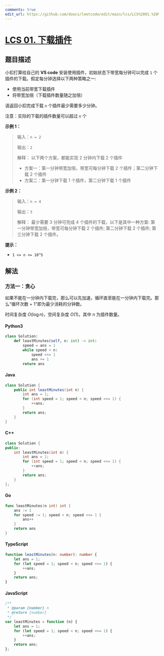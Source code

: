```yaml
---
comments: true
edit_url: https://github.com/doocs/leetcode/edit/main/lcs/LCS%2001.%20%E4%B8%8B%E8%BD%BD%E6%8F%92%E4%BB%B6/README.md
---
```


<!-- problem:start -->

# [LCS 01. 下载插件](https://leetcode.cn/problems/Ju9Xwi/)

## 题目描述

<!-- description:start -->

小扣打算给自己的 **VS code** 安装使用插件，初始状态下带宽每分钟可以完成 `1` 个插件的下载。假定每分钟选择以下两种策略之一:

-   使用当前带宽下载插件
-   将带宽加倍（下载插件数量随之加倍）

请返回小扣完成下载 `n` 个插件最少需要多少分钟。

注意：实际的下载的插件数量可以超过 `n` 个

**示例 1：**

> 输入：`n = 2`
>
> 输出：`2`
>
> 解释：
> 以下两个方案，都能实现 2 分钟内下载 2 个插件
>
> -   方案一：第一分钟带宽加倍，带宽可每分钟下载 2 个插件；第二分钟下载 2 个插件
> -   方案二：第一分钟下载 1 个插件，第二分钟下载 1 个插件

**示例 2：**

> 输入：`n = 4`
>
> 输出：`3`
>
> 解释：
> 最少需要 3 分钟可完成 4 个插件的下载，以下是其中一种方案:
> 第一分钟带宽加倍，带宽可每分钟下载 2 个插件;
> 第二分钟下载 2 个插件;
> 第三分钟下载 2 个插件。

**提示：**

-   `1 <= n <= 10^5`

<!-- description:end -->

## 解法

<!-- solution:start -->

### 方法一：贪心

如果不能在一分钟内下载完，那么可以先加速，循环直至能在一分钟内下载完。那么“循环次数 + 1”即为最少消耗的分钟数。

时间复杂度 $O(\log n)$，空间复杂度 $O(1)$。其中 $n$ 为插件数量。

<!-- tabs:start -->

#### Python3

```python
class Solution:
    def leastMinutes(self, n: int) -> int:
        speed = ans = 1
        while speed < n:
            speed <<= 1
            ans += 1
        return ans
```

#### Java

```java
class Solution {
    public int leastMinutes(int n) {
        int ans = 1;
        for (int speed = 1; speed < n; speed <<= 1) {
            ++ans;
        }
        return ans;
    }
}
```

#### C++

```cpp
class Solution {
public:
    int leastMinutes(int n) {
        int ans = 1;
        for (int speed = 1; speed < n; speed <<= 1) {
            ++ans;
        }
        return ans;
    }
};
```

#### Go

```go
func leastMinutes(n int) int {
	ans := 1
	for speed := 1; speed < n; speed <<= 1 {
		ans++
	}
	return ans
}
```

#### TypeScript

```ts
function leastMinutes(n: number): number {
    let ans = 1;
    for (let speed = 1; speed < n; speed <<= 1) {
        ++ans;
    }
    return ans;
}
```

#### JavaScript

```js
/**
 * @param {number} n
 * @return {number}
 */
var leastMinutes = function (n) {
    let ans = 1;
    for (let speed = 1; speed < n; speed <<= 1) {
        ++ans;
    }
    return ans;
};
```

<!-- tabs:end -->

<!-- solution:end -->

<!-- problem:end -->
